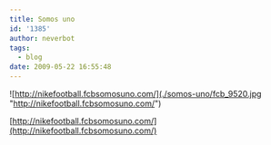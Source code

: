 ```yaml
---
title: Somos uno
id: '1385'
author: neverbot
tags:
  - blog
date: 2009-05-22 16:55:48
---
```


![http://nikefootball.fcbsomosuno.com/](./somos-uno/fcb_9520.jpg "http://nikefootball.fcbsomosuno.com/")

[http://nikefootball.fcbsomosuno.com/](http://nikefootball.fcbsomosuno.com/)
